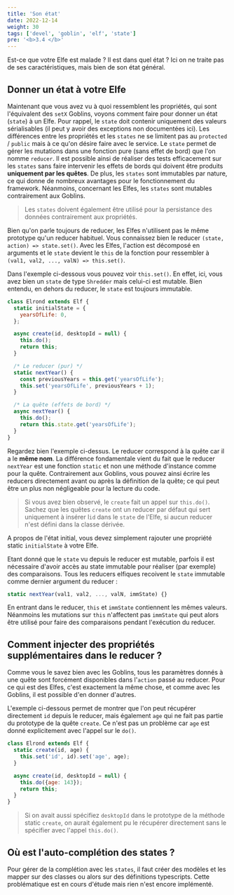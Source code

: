 ```yaml
---
title: 'Son état'
date: 2022-12-14
weight: 30
tags: ['devel', 'goblin', 'elf', 'state']
pre: '<b>3.4 </b>'
---
```


Est-ce que votre Elfe est malade ? Il est dans quel état ? Ici on ne traite pas
de ses caractéristiques, mais bien de son état général.

## Donner un état à votre Elfe

Maintenant que vous avez vu à quoi ressemblent les propriétés, qui sont
l'équivalent des `setX` Goblins, voyons comment faire pour donner un état
(`state`) à un Elfe. Pour rappel, le `state` doit contenir uniquement des
valeurs sérialisables (il peut y avoir des exceptions non documentées ici). Les
différences entre les propriétés et les `states` ne se limitent pas au
`protected` / `public` mais à ce qu'on désire faire avec le service. Le `state`
permet de gérer les mutations dans une fonction pure (sans effet de bord) que
l'on nomme `reducer`. Il est possible ainsi de réaliser des tests efficacement
sur les `states` sans faire intervenir les effets de bords qui doivent être
produits **uniquement par les quêtes**. De plus, les `states` sont immutables
par nature, ce qui donne de nombreux avantages pour le fonctionnement du
framework. Néanmoins, concernant les Elfes, les `states` sont mutables
contrairement aux Goblins.

> Les `states` doivent également être utilisé pour la persistance des données
> contrairement aux propriétés.

Bien qu'on parle toujours de reducer, les Elfes n'utilisent pas le même
prototype qu'un reducer habituel. Vous connaissez bien le reducer
`(state, action) => state.set()`. Avec les Elfes, l'action est décomposé en
arguments et le `state` devient le `this` de la fonction pour ressembler à
`(val1, val2, ..., valN) => this.set()`.

Dans l'exemple ci-dessous vous pouvez voir `this.set()`. En effet, ici, vous
avez bien un `state` de type `Shredder` mais celui-ci est mutable. Bien entendu,
en dehors du reducer, le `state` est toujours immutable.

```js
class Elrond extends Elf {
  static initialState = {
    yearsOfLife: 0,
  };

  async create(id, desktopId = null) {
    this.do();
    return this;
  }

  /* Le reducer (pur) */
  static nextYear() {
    const previousYears = this.get('yearsOfLife');
    this.set('yearsOfLife', previousYears + 1);
  }

  /* La quête (effets de bord) */
  async nextYear() {
    this.do();
    return this.state.get('yearsOfLife');
  }
}
```

Regardez bien l'exemple ci-dessus. Le reducer correspond à la quête car il a le
**même nom**. La différence fondamentale vient du fait que le reducer `nextYear`
est une fonction `static` et non une méthode d'instance comme pour la quête.
Contrairement aux Goblins, vous pouvez ainsi écrire les reducers directement
avant ou après la définition de la quête; ce qui peut être un plus non
négligeable pour la lecture du code.

> Si vous avez bien observé, le `create` fait un appel sur `this.do()`. Sachez
> que les quêtes `create` ont un reducer par défaut qui sert uniquement à
> insérer l`id` dans le `state` de l'Elfe, si aucun reducer n'est défini dans la
> classe dérivée.

A propos de l'état initial, vous devez simplement rajouter une propriété static
`initialState` à votre Elfe.

Etant donné que le `state` vu depuis le reducer est mutable, parfois il est
nécessaire d'avoir accès au state immutable pour réaliser (par exemple) des
comparaisons. Tous les reducers elfiques recoivent le `state` immutable comme
dernier argument du reducer :

```js
static nextYear(val1, val2, ..., valN, immState) {}
```

En entrant dans le reducer, `this` et `immState` contiennent les mêmes valeurs.
Néanmoins les mutations sur `this` n'affectent pas `immState` qui peut alors
être utilisé pour faire des comparaisons pendant l'exécution du reducer.

## Comment injecter des propriétés supplémentaires dans le reducer ?

Comme vous le savez bien avec les Goblins, tous les paramètres donnés à une
quête sont forcément disponibles dans l'`action` passé au reducer. Pour ce qui
est des Elfes, c'est exactement la même chose, et comme avec les Goblins, il est
possible d'en donner d'autres.

L'exemple ci-dessous permet de montrer que l'on peut récupérer directement `id`
depuis le reducer, mais également `age` qui ne fait pas partie du prototype de
la quête `create`. Ce n'est pas un problème car `age` est donné explicitement
avec l'appel sur le `do()`.

```js
class Elrond extends Elf {
  static create(id, age) {
    this.set('id', id).set('age', age);
  }

  async create(id, desktopId = null) {
    this.do({age: 143});
    return this;
  }
}
```

> Si on avait aussi spécifiez `desktopId` dans le prototype de la méthode static
> `create`, on aurait également pu le récupérer directement sans le spécifier
> avec l'appel `this.do()`.

## Où est l'auto-complétion des states ?

Pour gérer de la complétion avec les `states`, il faut créer des modèles et les
mapper sur des classes ou alors sur des définitions typescripts. Cette
problématique est en cours d'étude mais rien n'est encore implémenté.

